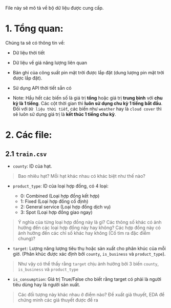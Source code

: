 File này sẽ mô tả về bộ dữ liệu được cung cấp. 
# 1. Tổng quan:
Chúng ta sẽ có thông tin về:

- Dữ liệu thời tiết

- Dữ liệu về giá năng lượng liên quan

- Bản ghi của công suất pin mặt trời được lắp đặt (dung lượng pin mặt trời được lắp đặt).

- Sử dụng API thời tiết sẵn có

- Note: Hầu hết các biến số là giá trị **tổng** hoặc giá trị **trung bình** với **chu kỳ là 1 tiếng**. Các cột thời gian thì **luôn sử dụng chu kỳ 1 tiếng bắt đầu**. Đối với ` Dữ liệu thời tiết `, các biến như `weather` hay là `cloud cover` thì sẽ luôn sử dụng giá trị là **kết thúc 1 tiếng chu kỳ**. 

# 2. Các file:

## 2.1 `train.csv`

- `county`: ID của hạt.

> Bao nhiêu hạt? Mỗi hạt khác nhau có khác biệt như thế nào? 

- `product_type`: ID của loại hợp đồng, có 4 loại:

    - 0: Combined (Loại hợp đồng kết hợp)
    - 1: Fixed (Loại hợp đồng cố định)
    - 2: General service (Loại hợp đồng dịch vụ)
    - 3: Spot (Loại hợp đồng giao ngay)

> Ý nghĩa của từng loại hợp đồng này là gì? Các thông số khác có ảnh hưởng đến các loại hợp đồng này hay không? Các hợp đồng này có ảnh hưởng đến các chỉ số khác hay không (Cố tìm ra đặc điểm chung)? 

- `target`: Lượng năng lượng tiêu thụ hoặc sản xuất cho phân khúc của mỗi giờ. (Phân khúc được xác định bởi `county`, `is_business` và `product_type`).

> Như vậy có thể thấy rằng `target` chịu ảnh hưởng bởi 3 biến `county`, `is_business` và `product_type`

- `is_consumption`: Giá trị True/False cho biết rằng target có phải là người tiêu dùng hay là người sản xuất. 

> Các đối tượng này khác nhau ở điểm nào? Đề xuất giả thuyết, EDA để chứng minh các giả thuyết được đề ra